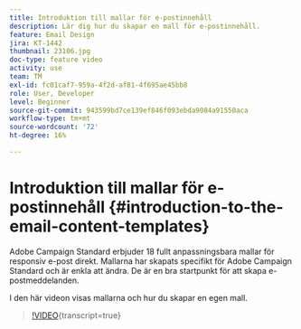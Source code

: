 ```yaml
---
title: Introduktion till mallar för e-postinnehåll
description: Lär dig hur du skapar en mall för e-postinnehåll.
feature: Email Design
jira: KT-1442
thumbnail: 23106.jpg
doc-type: feature video
activity: use
team: TM
exl-id: fc01caf7-959a-4f2d-af81-4f695ae45bb8
role: User, Developer
level: Beginner
source-git-commit: 943599bd7ce139ef846f093ebda9084a91550aca
workflow-type: tm+mt
source-wordcount: '72'
ht-degree: 16%

---
```


# Introduktion till mallar för e-postinnehåll {#introduction-to-the-email-content-templates}

Adobe Campaign Standard erbjuder 18 fullt anpassningsbara mallar för responsiv e-post direkt. Mallarna har skapats specifikt för Adobe Campaign Standard och är enkla att ändra. De är en bra startpunkt för att skapa e-postmeddelanden.

I den här videon visas mallarna och hur du skapar en egen mall.

>[!VIDEO](https://video.tv.adobe.com/v/23106?learn=on){transcript=true}
